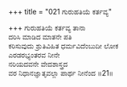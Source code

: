 +++
title = "021 ಗುರುಹತಿಯೆ ಕರ್ತವ್ಯ"

+++
ಗುರುಹತಿಯೆ ಕರ್ತವ್ಯ ತಾನಾ  
ದರಿಸಿ ಮಾಡಿದ ಮಾತನೇ ಪತಿ  
ಕರಿಸುವುದು ಶ್ರುತಿವಿಹಿತ ಧರ್ಮವಿದೆಂಬುದೀ ಲೋಕ  
ಎರಡರಭ್ಯಂತರವ ನೀನೇ  
ನರಿಯದವನೇ ವೇದಶಾಸ್ತ್ರದ  
ವರ ನಿಧಾನಜ್ಞಾತೃವಲ್ಲಾ ಪಾರ್ಥ ನೀನೆಂದ       ॥21॥